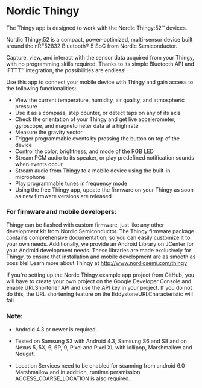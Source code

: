 # Nordic Thingy
The Thingy app is designed to work with the Nordic Thingy:52™ devices.

Nordic Thingy:52 is a compact, power-optimized, multi-sensor device built around the nRF52832 Bluetooth® 5 SoC from Nordic Semiconductor.

Capture, view, and interact with the sensor data acquired from your Thingy, with no programming skills required. Thanks to its simple Bluetooth API and IFTTT™ integration, the possibilities are endless! 

Use this app to connect your mobile device with Thingy and gain access to the following functionalities:
* View the current temperature, humidity, air quality, and atmospheric pressure
* Use it as a compass, step counter, or detect taps on any of its axis
* Check the orientation of your Thingy and get live accelerometer, gyroscope, and magnetometer data at a high rate
* Measure the gravity vector
* Trigger programmable events by pressing the button on top of the device
* Control the color, brightness, and mode of the RGB LED
* Stream PCM audio to its speaker, or play predefined notification sounds when events occur
* Stream audio from Thingy to a mobile device using the built-in microphone
* Play programmable tunes in frequency mode
* Using the free Thingy app, update the firmware on your Thingy as soon as new firmware versions are released

### For firmware and mobile developers:
Thingy can be flashed with custom firmware, just like any other development kit from Nordic Semiconductor. The Thingy firmware package contains comprehensive documentation, so you can easily customize it to your own needs.
Additionally, we provide an Android Library on JCenter for your Android development needs. These libraries are made exclusively for Thingy, to ensure that installation and mobile development are as smooth as possible!
Learn more about Thingy at http://www.nordicsemi.com/thingy

If you're setting up the Nordc Thingy example app project from GitHub, you will have to create your own project on the Google Developer Console and enable URLShortener API and use the API key in your project. If you do not do this, the URL shortening feature on the EddystoneURLCharacteristic will fail.

### Note:

* Android 4.3 or newer is required.

* Tested on Samsung S3 with Android 4.3, Samsung S6 and S8 and on Nexus 5, 5X, 6, 6P, 9, Pixel and Pixel XL with lollipop, Marshmallow and Nougat.

* Location Services need to be enabled for scanning from android 6.0 Marshmallow and in addition, runtime persmission ACCESS_COARSE_LOCATION is also required.
